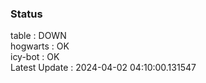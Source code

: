 ### Status


table : DOWN  
hogwarts : OK  
icy-bot : OK  
Latest Update : 2024-04-02 04:10:00.131547
